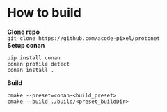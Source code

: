 # How to build
**Clone repo**  
`git clone https://github.com/acode-pixel/protonet`  
**Setup conan**  
```
pip install conan
conan profile detect
conan install .
```
**Build**
```
cmake --preset=conan-<build_preset>
cmake --build ./build/<preset_buildDir>
```
